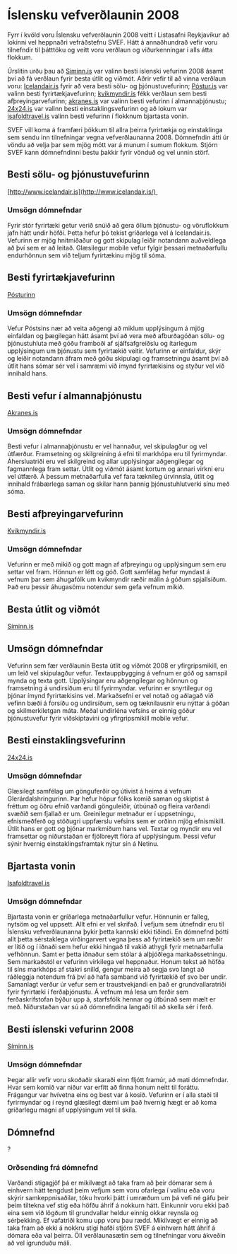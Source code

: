 
# Íslensku vefverðlaunin 2008

Fyrr í kvöld voru Íslensku vefverðlaunin 2008 veitt í Listasafni Reykjavíkur að lokinni vel heppnaðri vefráðstefnu SVEF. Hátt á annaðhundrað vefir voru tilnefndir til þátttöku og veitt voru verðlaun og viðurkenningar í alls átta flokkum.

Úrslitin urðu þau að [Siminn.is](http://www.siminn.is/ "Vefsíða Símans") var valinn besti íslenski vefurinn 2008 ásamt því að fá verðlaun fyrir besta útlit og viðmót. Aðrir vefir til að vinna verðlaun voru: [Icelandair.is](http://www.icelandair.is/ "Vefur Icelandair") fyrir að vera besti sölu- og þjónustuvefurinn; [Póstur.is](http://www.postur.is/) var valinn besti fyrirtækjavefurinn; [kvikmyndir.is](http://www.kvikmyndir.is/) fékk verðlaun sem besti afþreyingarvefurinn; [akranes.is](http://www.akranes.is/) var valinn besti vefurinn í almannaþjónustu; [24x24.is](http://www.24x24.is/) var valinn besti einstaklingsvefurinn og að lokum var [isafoldtravel.is](http://www.isafoldtravel.is/) valinn besti vefurinn í flokknum bjartasta vonin.

SVEF vill koma á framfæri þökkum til allra þeirra fyrirtækja og einstaklinga sem sendu inn tilnefningar vegna vefverðlaunanna 2008\. Dómnefndin átti úr vöndu að velja þar sem mjög mótt var á munum í sumum flokkum. Stjórn SVEF kann dómnefndinni bestu þakkir fyrir vönduð og vel unnin störf.

## Besti sölu- og þjónustuvefurinn

[http://www.icelandair.is](http://www.icelandair.is/) 

### Umsögn dómnefndar

Fyrir stór fyrirtæki getur verið snúið að gera öllum þjónustu- og vöruflokkum jafn hátt undir höfði. Þetta hefur þó tekist gríðarlega vel á Icelandair.is. Vefurinn er mjög hnitmiðaður og gott skipulag leiðir notandann auðveldlega að því sem er að leitað. Glæsilegur mobile vefur fylgir þessari metnaðarfullu endurhönnun sem við teljum fyrirtækinu mjög til sóma.

## Besti fyrirtækjavefurinn

[Pósturinn](http://www.postur.is/)

### Umsögn dómnefndar

Vefur Póstsins nær að veita aðgengi að miklum upplýsingum á mjög einfaldan og þægilegan hátt ásamt því að vera með afburðagóðan sölu- og þjónustuhluta með góðu framboði af sjálfsafgreiðslu og ítarlegum upplýsingum um þjónustu sem fyrirtækið veitir. Vefurinn er einfaldur, skýr og leiðir notandann áfram með góðu skipulagi og framsetningu ásamt því að útlit hans sómar sér vel í samræmi við ímynd fyrirtækisins og styður vel við innihald hans.

## Besti vefur í almannaþjónustu

[Akranes.is](http://www.akranes.is/)

### Umsögn dómnefndar

Besti vefur í almannaþjónustu er vel hannaður, vel skipulagður og vel útfærður. Framsetning og skilgreining á efni til markhópa eru til fyrirmyndar. Áhersluatriði eru vel skilgreind og allar upplýsingar aðgengilegar og fagmannlega fram settar. Útlit og viðmót ásamt kortum og annari virkni eru vel útfærð. Á þessum metnaðarfulla vef fara tæknileg úrvinnsla, útlit og innihald frábærlega saman og skilar hann þannig þjónustuhlutverki sínu með sóma.

## Besti afþreyingarvefurinn

[Kvikmyndir.is](http://www.kvikmyndir.is)

### Umsögn dómnefndar

Vefurinn er með mikið og gott magn af afþreyingu og upplýsingum sem eru settar vel fram. Hönnun er létt og góð. Gott samfélag hefur myndast á vefnum þar sem áhugafólk um kvikmyndir ræðir málin á góðum spjallsíðum. Það eru þessir áhugasömu notendur sem gefa vefnum mikið.

## Besta útlit og viðmót

[Síminn.is](http://www.siminn.is)

## Umsögn dómnefndar

Vefurinn sem fær verðlaunin Besta útlit og viðmót 2008 er yfirgripsmikill, en um leið vel skipulagður vefur. Textauppbygging á vefnum er góð og samspil mynda og texta gott. Upplýsingar eru aðgengilegar og hönnun og framsetning á undirsíðum eru til fyrirmyndar. vefurinn er snyrtilegur og þjónar ímynd fyrirtækisins vel. Markaðsefni er vel notað og aðlagað við vefinn bæði á forsíðu og undirsíðum, sem og tæknilausnir eru nýttar á góðan og skilmerkiletgan máta. Meðal undirléna vefsins er einnig góður þjónustuvefur fyrir viðskiptavini og yfirgripsmikill mobile vefur.

## Besti einstaklingsvefurinn

[24x24.is](http://www.24x24.is)

### Umsögn dómnefndar

Glæsilegt samfélag um gönguferðir og útivist á heima á vefnum Glerárdalshringurinn. Þar hefur hópur fólks komið saman og skiptist á fréttum og öðru efnið varðandi gönguleiðir, útbúnað og fleira varðandi svæðið sem fjallað er um. Greinilegur metnaður er í uppsetningu, efnismeðferð og stöðugri uppfærslu vefsins sem er orðinn mjög efnismikill. Útlit hans er gott og þjónar markmiðum hans vel. Textar og myndir eru vel framsettar og niðurstaðan er fjölbreytt flóra af upplýsingum. Þessi vefur sýnir hvernig einstaklingsframtak nýtur sín á Netinu.

## Bjartasta vonin

[Isafoldtravel.is](http://www.isafoldtravel.is)

### Umsögn dómnefndar

Bjartasta vonin er gríðarlega metnaðarfullur vefur. Hönnunin er falleg, nytsöm og vel uppsett. Allt efni er vel skrifað. Í vefjum sem útnefndir eru til Íslensku vefverðlaunanna þykir þetta kannski ekki tíðindi. En dómnefnd þótti allt þetta sérstaklega virðingarvert vegna þess að fyrirtækið sem um ræðir er lítið og í iðnaði sem hefur ekki hingað til vakið athygli fyrir metnaðarfulla vefhönnun. Samt er þetta iðnaður sem stólar á alþjóðlega markaðssetningu. Sem markaðstól er vefurinn virkilega vel heppnaður. Honum tekst að höfða til síns markhóps af stakri snilld, gengur meira að segja svo langt að ráðleggja notendum frá því að hafa samband við fyrirtækið ef svo ber undir. Samanlagt verður úr vefur sem er traustvekjandi en það er grundvallaratriði fyrir fyrirtæki í ferðaþjónustu. Á vefnum má lesa um ferðir sem ferðaskrifstofan býður upp á, starfsfólk hennar og útbúnað sem mælt er með. Niðurstaðan var sú að dómnefndina langaði til að skella sér í ferð.


## Besti íslenski vefurinn 2008

[Síminn.is](http://www.siminn.is)

### Umsögn dómnefndar

Þegar allir vefir voru skoðaðir skaraði einn fljótt framúr, að mati dómnefndar. Hvar sem komið var niður var erfitt að finna honum neitt til foráttu. Frágangur var hvívetna eins og best var á kosið. Vefurinn er í alla staði til fyrirmyndar og í reynd glæsilegt dæmi um það hvernig hægt er að koma gríðarlegu magni af upplýsingum vel til skila. 

## Dómnefnd

?

### Orðsending frá dómnefnd

Varðandi stigagjöf þá er mikilvægt að taka fram að þeir dómarar sem á einhvern hátt tengdust þeim vefjum sem voru ofarlega í valinu eða voru skýrir samkeppnisaðilar, tóku hvorki þátt í umræðum um þá vefi né gáfu þeir þeim tiltekna vef stig eða höfðu áhrif á nokkurn hátt. Einkunnir voru ekki það eina sem við lögðum til grundvallar heldur einnig okkar reynsla og sérþekking. Ef vafatriði komu upp voru þau rædd. Mikilvægt er einnig að taka fram að ekki á nokkru stigi hafði stjórn SVEF á einhvern hátt áhrif á dómara eða val þeirra. Öll verðlaunasætin sem og tilnefningar voru ákveðin að vel ígrunduðu máli.
